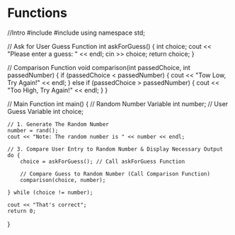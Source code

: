 # Functions
//Intro
#include <iostream>
#include <cstdlib>
using namespace std;

// Ask for User Guess Function
int askForGuess() {
    int choice;
    cout << "Please enter a guess: " << endl;
    cin >> choice;
    return choice;
}

// Comparison Function
void comparison(int passedChoice, int passedNumber) {
    if (passedChoice < passedNumber) {
        cout << "Tow Low, Try Again!" << endl;
    } else if (passedChoice > passedNumber) {
        cout << "Too High, Try Again!" << endl;
    }
}

// Main Function
int main() {
    // Random Number Variable
    int number;
    // User Guess Variable
    int choice;

    // 1. Generate The Random Number
    number = rand();
    cout << "Note: The random number is " << number << endl;

    // 3. Compare User Entry to Random Number & Display Necessary Output
    do {
        choice = askForGuess(); // Call askForGuess Function

        // Compare Guess to Random Number (Call Comparison Function)
        comparison(choice, number);

    } while (choice != number);

    cout << "That's correct";
    return 0;
}
